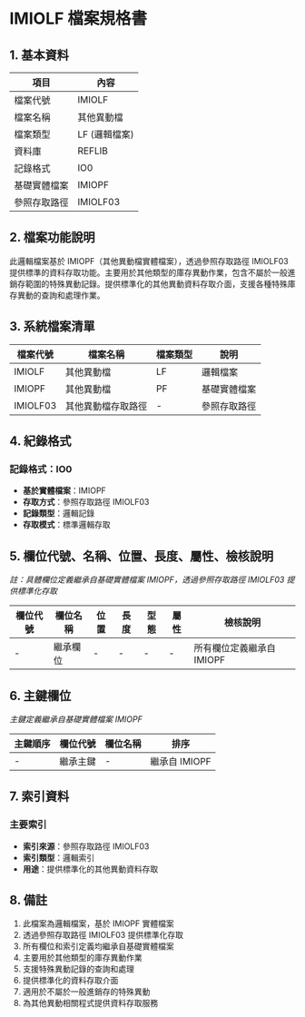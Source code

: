 # IMIOLF 檔案規格書

## 1. 基本資料

| 項目 | 內容 |
|------|------|
| 檔案代號 | IMIOLF |
| 檔案名稱 | 其他異動檔 |
| 檔案類型 | LF (邏輯檔案) |
| 資料庫 | REFLIB |
| 記錄格式 | IO0 |
| 基礎實體檔案 | IMIOPF |
| 參照存取路徑 | IMIOLF03 |

## 2. 檔案功能說明

此邏輯檔案基於 IMIOPF（其他異動檔實體檔案），透過參照存取路徑 IMIOLF03 提供標準的資料存取功能。主要用於其他類型的庫存異動作業，包含不屬於一般進銷存範圍的特殊異動記錄。提供標準化的其他異動資料存取介面，支援各種特殊庫存異動的查詢和處理作業。

## 3. 系統檔案清單

| 檔案代號 | 檔案名稱 | 檔案類型 | 說明 |
|----------|----------|----------|------|
| IMIOLF | 其他異動檔 | LF | 邏輯檔案 |
| IMIOPF | 其他異動檔 | PF | 基礎實體檔案 |
| IMIOLF03 | 其他異動檔存取路徑 | - | 參照存取路徑 |

## 4. 紀錄格式

### 記錄格式：IO0
- **基於實體檔案**：IMIOPF
- **存取方式**：參照存取路徑 IMIOLF03
- **記錄類型**：邏輯記錄
- **存取模式**：標準邏輯存取

## 5. 欄位代號、名稱、位置、長度、屬性、檢核說明

*註：具體欄位定義繼承自基礎實體檔案 IMIOPF，透過參照存取路徑 IMIOLF03 提供標準化存取*

| 欄位代號 | 欄位名稱 | 位置 | 長度 | 型態 | 屬性 | 檢核說明 |
|----------|----------|------|------|------|----------|----------|
| - | 繼承欄位 | - | - | - | - | 所有欄位定義繼承自 IMIOPF |

## 6. 主鍵欄位

*主鍵定義繼承自基礎實體檔案 IMIOPF*

| 主鍵順序 | 欄位代號 | 欄位名稱 | 排序 |
|----------|----------|----------|------|
| - | 繼承主鍵 | - | 繼承自 IMIOPF |

## 7. 索引資料

### 主要索引
- **索引來源**：參照存取路徑 IMIOLF03
- **索引類型**：邏輯索引
- **用途**：提供標準化的其他異動資料存取

## 8. 備註

1. 此檔案為邏輯檔案，基於 IMIOPF 實體檔案
2. 透過參照存取路徑 IMIOLF03 提供標準化存取
3. 所有欄位和索引定義均繼承自基礎實體檔案
4. 主要用於其他類型的庫存異動作業
5. 支援特殊異動記錄的查詢和處理
6. 提供標準化的資料存取介面
7. 適用於不屬於一般進銷存的特殊異動
8. 為其他異動相關程式提供資料存取服務 